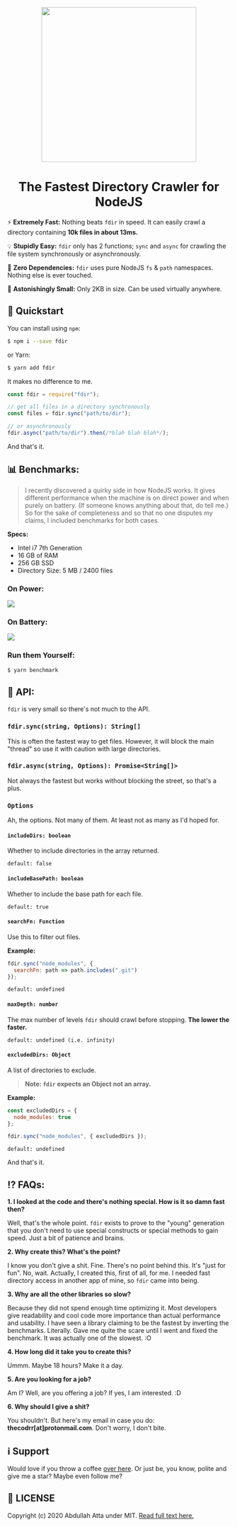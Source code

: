 <p align="center">
<img src="https://github.com/thecodrr/fdir/raw/master/assets/logo.png" width="350"/>

<h1 align="center">The Fastest Directory Crawler for NodeJS</h1>
</p>

⚡ **Extremely Fast:** Nothing beats `fdir` in speed. It can easily crawl a directory containing **10k files in about 13ms.**

💡 **Stupidly Easy:** `fdir` only has 2 functions; `sync` and `async` for crawling the file system synchronously or asynchronously.

🤖 **Zero Dependencies:** `fdir` uses pure NodeJS `fs` & `path` namespaces. Nothing else is ever touched.

🕺 **Astonishingly Small:** Only 2KB in size. Can be used virtually anywhere.

## 🚄 Quickstart

You can install using `npm`:

```sh
$ npm i --save fdir
```

or Yarn:

```sh
$ yarn add fdir
```

It makes no difference to me.

```js
const fdir = require("fdir");

// get all files in a directory synchronously
const files = fdir.sync("path/to/dir");

// or asynchronously
fdir.async("path/to/dir").then(/*blah blah blah*/);
```

And that's it.

## 📊 Benchmarks:

> I recently discovered a quirky side in how NodeJS works. It gives different performance when the machine is on direct power and when purely on battery. (If someone knows anything about that, do tell me.) So for the sake of completeness and so that no one disputes my claims, I included benchmarks for both cases.

**Specs:**

- Intel i7 7th Generation
- 16 GB of RAM
- 256 GB SSD
- Directory Size: 5 MB / 2400 files

### On Power:

<img src="https://github.com/thecodrr/fdir/raw/master/assets/power.png"/>

### On Battery:

<img src="https://github.com/thecodrr/fdir/raw/master/assets/battery.png"/>

### Run them Yourself:

```sh
$ yarn benchmark
```

## 🚒 API:

`fdir` is very small so there's not much to the API.

### `fdir.sync(string, Options): String[]`

This is often the fastest way to get files. However, it will block the main "thread" so use it with caution with large directories.

### `fdir.async(string, Options): Promise<String[]>`

Not always the fastest but works without blocking the street, so that's a plus.

### `Options`

Ah, the options. Not many of them. At least not as many as I'd hoped for.

#### `includeDirs: boolean`

Whether to include directories in the array returned.

`default: false`

#### `includeBasePath: boolean`

Whether to include the base path for each file.

`default: true`

#### `searchFn: Function`

Use this to filter out files.

**Example:**

```js
fdir.sync("node_modules", {
  searchFn: path => path.includes(".git")
});
```

`default: undefined`

#### `maxDepth: number`

The max number of levels `fdir` should crawl before stopping. **The lower the faster.**

`default: undefined (i.e. infinity)`

#### `excludedDirs: Object`

A list of directories to exclude.

> **Note: `fdir` expects an **Object** not an array.**

**Example:**

```js
const excludedDirs = {
  node_modules: true
};

fdir.sync("node_modules", { excludedDirs });
```

`default: undefined`

And that's it.

## ⁉️ FAQs:

**1. I looked at the code and there's nothing special. How is it so damn fast then?**

Well, that's the whole point. `fdir` exists to prove to the "young" generation that you don't need to use special constructs or special methods to gain speed. Just a bit of patience and brains.

**2. Why create this? What's the point?**

I know you don't give a shit. Fine. There's no point behind this. It's "just for fun". No, wait. Actually, I created this, first of all, for me. I needed fast directory access in another app of mine, so `fdir` came into being.

**3. Why are all the other libraries so slow?**

Because they did not spend enough time optimizing it. Most developers give readability and cool code more importance than actual performance and usability. I have seen a library claiming to be the fastest by inverting the benchmarks. Literally. Gave me quite the scare until I went and fixed the benchmark. It was actually one of the slowest. :O

**4. How long did it take you to create this?**

Ummm. Maybe 18 hours? Make it a day.

**5. Are you looking for a job?**

Am I? Well, are you offering a job? If yes, I am interested. :D

**6. Why should I give a shit?**

You shouldn't. But here's my email in case you do: **thecodrr[at]protonmail.com**. Don't worry, I don't bite.

## ℹ️ Support

Would love if you throw a coffee [over here](https://paypal.me/cupertino). Or just be, you know, polite and give me a star? Maybe even follow me?

## 🦮 LICENSE

Copyright (c) 2020 Abdullah Atta under MIT. [Read full text here.](https://github.com/thecodrr/fdir/raw/master/LICENSE)
